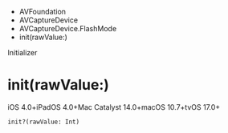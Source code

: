 

- AVFoundation
- AVCaptureDevice
- AVCaptureDevice.FlashMode
-  init(rawValue:) 

Initializer

# init(rawValue:)

iOS 4.0+iPadOS 4.0+Mac Catalyst 14.0+macOS 10.7+tvOS 17.0+

``` source
init?(rawValue: Int)
```

